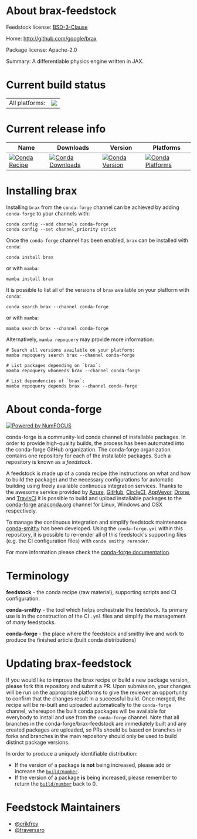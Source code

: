 About brax-feedstock
====================

Feedstock license: [BSD-3-Clause](https://github.com/conda-forge/brax-feedstock/blob/main/LICENSE.txt)

Home: http://github.com/google/brax

Package license: Apache-2.0

Summary: A differentiable physics engine written in JAX.

Current build status
====================


<table><tr><td>All platforms:</td>
    <td>
      <a href="https://dev.azure.com/conda-forge/feedstock-builds/_build/latest?definitionId=17647&branchName=main">
        <img src="https://dev.azure.com/conda-forge/feedstock-builds/_apis/build/status/brax-feedstock?branchName=main">
      </a>
    </td>
  </tr>
</table>

Current release info
====================

| Name | Downloads | Version | Platforms |
| --- | --- | --- | --- |
| [![Conda Recipe](https://img.shields.io/badge/recipe-brax-green.svg)](https://anaconda.org/conda-forge/brax) | [![Conda Downloads](https://img.shields.io/conda/dn/conda-forge/brax.svg)](https://anaconda.org/conda-forge/brax) | [![Conda Version](https://img.shields.io/conda/vn/conda-forge/brax.svg)](https://anaconda.org/conda-forge/brax) | [![Conda Platforms](https://img.shields.io/conda/pn/conda-forge/brax.svg)](https://anaconda.org/conda-forge/brax) |

Installing brax
===============

Installing `brax` from the `conda-forge` channel can be achieved by adding `conda-forge` to your channels with:

```
conda config --add channels conda-forge
conda config --set channel_priority strict
```

Once the `conda-forge` channel has been enabled, `brax` can be installed with `conda`:

```
conda install brax
```

or with `mamba`:

```
mamba install brax
```

It is possible to list all of the versions of `brax` available on your platform with `conda`:

```
conda search brax --channel conda-forge
```

or with `mamba`:

```
mamba search brax --channel conda-forge
```

Alternatively, `mamba repoquery` may provide more information:

```
# Search all versions available on your platform:
mamba repoquery search brax --channel conda-forge

# List packages depending on `brax`:
mamba repoquery whoneeds brax --channel conda-forge

# List dependencies of `brax`:
mamba repoquery depends brax --channel conda-forge
```


About conda-forge
=================

[![Powered by
NumFOCUS](https://img.shields.io/badge/powered%20by-NumFOCUS-orange.svg?style=flat&colorA=E1523D&colorB=007D8A)](https://numfocus.org)

conda-forge is a community-led conda channel of installable packages.
In order to provide high-quality builds, the process has been automated into the
conda-forge GitHub organization. The conda-forge organization contains one repository
for each of the installable packages. Such a repository is known as a *feedstock*.

A feedstock is made up of a conda recipe (the instructions on what and how to build
the package) and the necessary configurations for automatic building using freely
available continuous integration services. Thanks to the awesome service provided by
[Azure](https://azure.microsoft.com/en-us/services/devops/), [GitHub](https://github.com/),
[CircleCI](https://circleci.com/), [AppVeyor](https://www.appveyor.com/),
[Drone](https://cloud.drone.io/welcome), and [TravisCI](https://travis-ci.com/)
it is possible to build and upload installable packages to the
[conda-forge](https://anaconda.org/conda-forge) [anaconda.org](https://anaconda.org/)
channel for Linux, Windows and OSX respectively.

To manage the continuous integration and simplify feedstock maintenance
[conda-smithy](https://github.com/conda-forge/conda-smithy) has been developed.
Using the ``conda-forge.yml`` within this repository, it is possible to re-render all of
this feedstock's supporting files (e.g. the CI configuration files) with ``conda smithy rerender``.

For more information please check the [conda-forge documentation](https://conda-forge.org/docs/).

Terminology
===========

**feedstock** - the conda recipe (raw material), supporting scripts and CI configuration.

**conda-smithy** - the tool which helps orchestrate the feedstock.
                   Its primary use is in the construction of the CI ``.yml`` files
                   and simplify the management of *many* feedstocks.

**conda-forge** - the place where the feedstock and smithy live and work to
                  produce the finished article (built conda distributions)


Updating brax-feedstock
=======================

If you would like to improve the brax recipe or build a new
package version, please fork this repository and submit a PR. Upon submission,
your changes will be run on the appropriate platforms to give the reviewer an
opportunity to confirm that the changes result in a successful build. Once
merged, the recipe will be re-built and uploaded automatically to the
`conda-forge` channel, whereupon the built conda packages will be available for
everybody to install and use from the `conda-forge` channel.
Note that all branches in the conda-forge/brax-feedstock are
immediately built and any created packages are uploaded, so PRs should be based
on branches in forks and branches in the main repository should only be used to
build distinct package versions.

In order to produce a uniquely identifiable distribution:
 * If the version of a package **is not** being increased, please add or increase
   the [``build/number``](https://docs.conda.io/projects/conda-build/en/latest/resources/define-metadata.html#build-number-and-string).
 * If the version of a package **is** being increased, please remember to return
   the [``build/number``](https://docs.conda.io/projects/conda-build/en/latest/resources/define-metadata.html#build-number-and-string)
   back to 0.

Feedstock Maintainers
=====================

* [@erikfrey](https://github.com/erikfrey/)
* [@traversaro](https://github.com/traversaro/)


